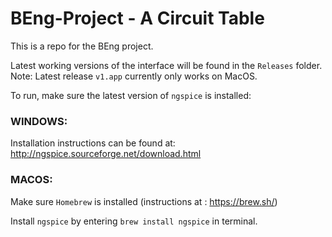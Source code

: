 # BEng-Project - A Circuit Table
This is a repo for the BEng project. 

Latest working versions of the interface will be found in the `Releases` folder.
Note: Latest release `v1.app` currently only works on MacOS.

To run, make sure the latest version of `ngspice` is installed:

### WINDOWS:
  
  Installation instructions can be found at: http://ngspice.sourceforge.net/download.html
  
### MACOS: 
  
  Make sure `Homebrew` is installed (instructions at : https://brew.sh/)
  
  Install `ngspice` by entering `brew install ngspice` in terminal.
